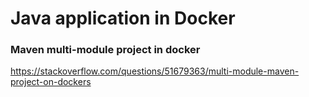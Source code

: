 # Java application in Docker

### Maven multi-module project in docker 

https://stackoverflow.com/questions/51679363/multi-module-maven-project-on-dockers
